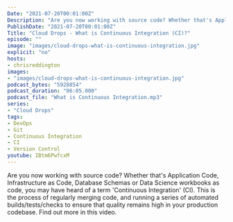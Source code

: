 ```yaml
---
Date: "2021-07-20T00:01:00Z"
Description: "Are you now working with source code? Whether that's Application Code, Infrastructure as Code, Database Schemas or Data Science workbooks as code, you may have heard of a term 'Continuous Integration' (CI). This is the process of regularly merging code, and running a series of automated builds/tests/checks to ensure that quality remains high in your production codebase. Find out more in this video."
PublishDate: "2021-07-20T00:01:00Z"
Title: "Cloud Drops - What is Continuous Integration (CI)?"
episode: ""
image: "images/cloud-drops-what-is-continuous-integration.jpg"
explicit: "no"
hosts:
- chrisreddington
images:
- "images/cloud-drops-what-is-continuous-integration.jpg"
podcast_bytes: "5928854"
podcast_duration: "06:05.000"
podcast_file: "What is Continuous Integration.mp3"
series:
- "Cloud Drops"
tags:
- DevOps
- Git
- Continuous Integration
- CI
- Version Control
youtube: IBtm6PwfcxM
---
```

Are you now working with source code? Whether that's Application Code, Infrastructure as Code, Database Schemas or Data Science workbooks as code, you may have heard of a term 'Continuous Integration' (CI). This is the process of regularly merging code, and running a series of automated builds/tests/checks to ensure that quality remains high in your production codebase. Find out more in this video.
